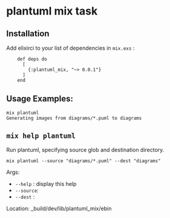 # plantuml mix task 

## Installation


Add elixirci to your list of dependencies in `mix.exs` :

        def deps do
          [
            {:plantuml_mix, "~> 0.0.1"}
          ]
        end

## Usage Examples:

```
mix plantuml
Generating images from diagrams/*.puml to diagrams
```

## `mix help plantuml`

Run plantuml, specifying source glob and destination directory.

```
mix plantuml --source "diagrams/*.puml" --dest "diagrams"
```
Args:
* `--help`  :  display this help
* `--source`: <source glob>
* `--dest`  : <destination directory>

Location: _build/dev/lib/plantuml_mix/ebin
